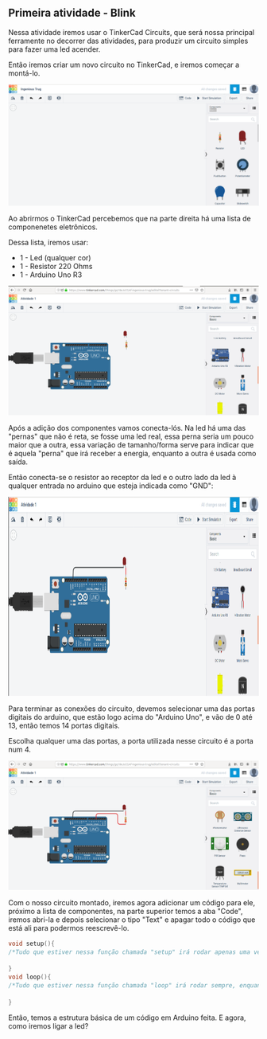 ## Primeira atividade - Blink
Nessa atividade iremos usar o TinkerCad Circuits, que será nossa principal ferramente no decorrer das atividades, para produzir um circuito simples para fazer uma led acender.

Então iremos criar um novo circuito no TinkerCad, e iremos começar a montá-lo.

<img src = "../Imgs/atv1_1.png"/>

Ao abrirmos o TinkerCad percebemos que na parte direita há uma lista de componenetes eletrônicos.

Dessa lista, iremos usar:
* 1 - Led (qualquer cor)
* 1 - Resistor 220 Ohms
* 1 - Arduino Uno R3

<img src = "../Imgs/atv1_2.png"/>

Após a adição dos componentes vamos conecta-lós. Na led há uma das "pernas" que não é reta, se fosse uma led real, essa perna seria um pouco maior que a outra, essa variação de tamanho/forma serve para indicar que é aquela "perna" que irá receber a energia, enquanto a outra é usada como saída. 

Então conecta-se o resistor ao receptor da led e o outro lado da led à qualquer entrada no arduino que esteja indicada como "GND":

<img src = "../Imgs/atv1_3.png" height="400" widht ="400"/>

Para terminar as conexões do circuito, devemos selecionar uma das portas digitais do arduino, que estão logo acima do "Arduino Uno", e vão de 0 até 13, então temos 14 portas digitais. 

Escolha qualquer uma das portas, a porta utilizada nesse circuito é a porta num 4.

<img src = "../Imgs/atv1_4.png"/>

Com o nosso circuito montado, iremos agora adicionar um código para ele, próximo a lista de componentes, na parte superior temos a aba "Code", iremos abri-la e depois selecionar o tipo "Text" e apagar todo o código que está ali para podermos reescrevê-lo.
```C
void setup(){
/*Tudo que estiver nessa função chamada "setup" irá rodar apenas uma vez*/ 

}
void loop(){
/*Tudo que estiver nessa função chamada "loop" irá rodar sempre, enquanto o circuito estiver ligado*/

}
```
Então, temos a estrutura básica de um código em Arduino feita. E agora, como iremos ligar a led?
